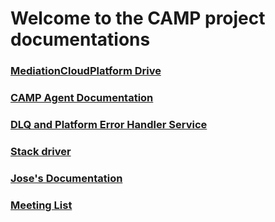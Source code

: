 # Welcome to the CAMP project documentations

### [MediationCloudPlatform Drive](https://drive.google.com/drive/folders/0ACFC9yOWQ1duUk9PVA)

### [CAMP Agent Documentation](https://drive.google.com/file/d/1eRjdvl8m5X5hsEOXTpnL8Dq3ueDWD5H2/view?usp=sharing)

### [DLQ and Platform Error Handler Service](dlqservice.md)

### [Stack driver](https://drive.google.com/file/d/1IKXLRY78IPJ3vnQAFahQevAQcIrkFghp/view?usp=sharing)

### [Jose's Documentation](https://drive.google.com/drive/folders/1uoynfR4ueX0MpTmNqytkXvYyhsjXU-bN)

### [Meeting List](meeting.md)